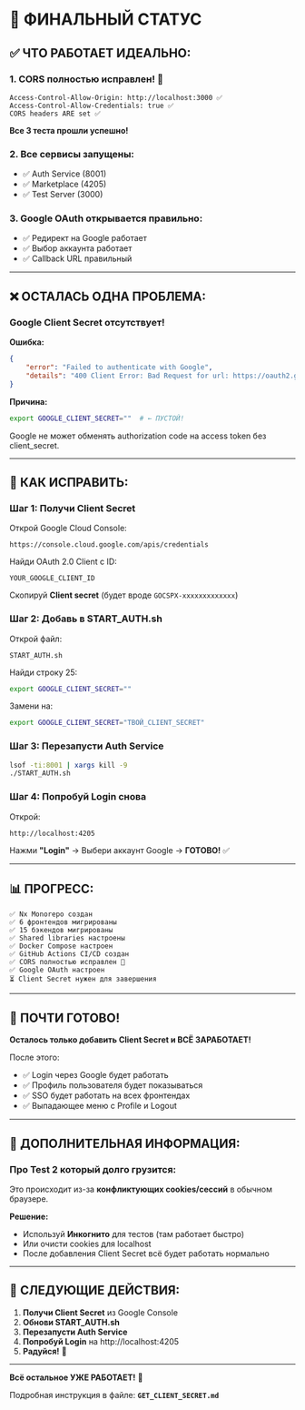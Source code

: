# 🎯 ФИНАЛЬНЫЙ СТАТУС

## ✅ ЧТО РАБОТАЕТ ИДЕАЛЬНО:

### 1. CORS полностью исправлен! 🎉
```
Access-Control-Allow-Origin: http://localhost:3000 ✅
Access-Control-Allow-Credentials: true ✅
CORS headers ARE set ✅
```

**Все 3 теста прошли успешно!**

### 2. Все сервисы запущены:
- ✅ Auth Service (8001)
- ✅ Marketplace (4205)
- ✅ Test Server (3000)

### 3. Google OAuth открывается правильно:
- ✅ Редирект на Google работает
- ✅ Выбор аккаунта работает
- ✅ Callback URL правильный

---

## ❌ ОСТАЛАСЬ ОДНА ПРОБЛЕМА:

### Google Client Secret отсутствует!

**Ошибка:**
```json
{
    "error": "Failed to authenticate with Google",
    "details": "400 Client Error: Bad Request for url: https://oauth2.googleapis.com/token"
}
```

**Причина:**
```bash
export GOOGLE_CLIENT_SECRET=""  # ← ПУСТОЙ!
```

Google не может обменять authorization code на access token без client_secret.

---

## 🔧 КАК ИСПРАВИТЬ:

### Шаг 1: Получи Client Secret

Открой Google Cloud Console:
```
https://console.cloud.google.com/apis/credentials
```

Найди OAuth 2.0 Client с ID:
```
YOUR_GOOGLE_CLIENT_ID
```

Скопируй **Client secret** (будет вроде `GOCSPX-xxxxxxxxxxxxx`)

### Шаг 2: Добавь в START_AUTH.sh

Открой файл:
```
START_AUTH.sh
```

Найди строку 25:
```bash
export GOOGLE_CLIENT_SECRET=""
```

Замени на:
```bash
export GOOGLE_CLIENT_SECRET="ТВОЙ_CLIENT_SECRET"
```

### Шаг 3: Перезапусти Auth Service

```bash
lsof -ti:8001 | xargs kill -9
./START_AUTH.sh
```

### Шаг 4: Попробуй Login снова

Открой:
```
http://localhost:4205
```

Нажми **"Login"** → Выбери аккаунт Google → **ГОТОВО!** ✅

---

## 📊 ПРОГРЕСС:

```
✅ Nx Monorepo создан
✅ 6 фронтендов мигрированы
✅ 15 бэкендов мигрированы
✅ Shared libraries настроены
✅ Docker Compose настроен
✅ GitHub Actions CI/CD создан
✅ CORS полностью исправлен 🎉
✅ Google OAuth настроен
⏳ Client Secret нужен для завершения
```

---

## 🎉 ПОЧТИ ГОТОВО!

**Осталось только добавить Client Secret и ВСЁ ЗАРАБОТАЕТ!**

После этого:
- ✅ Login через Google будет работать
- ✅ Профиль пользователя будет показываться
- ✅ SSO будет работать на всех фронтендах
- ✅ Выпадающее меню с Profile и Logout

---

## 📝 ДОПОЛНИТЕЛЬНАЯ ИНФОРМАЦИЯ:

### Про Test 2 который долго грузится:

Это происходит из-за **конфликтующих cookies/сессий** в обычном браузере.

**Решение:**
- Используй **Инкогнито** для тестов (там работает быстро)
- Или очисти cookies для localhost
- После добавления Client Secret всё будет работать нормально

---

## 🚀 СЛЕДУЮЩИЕ ДЕЙСТВИЯ:

1. **Получи Client Secret** из Google Console
2. **Обнови START_AUTH.sh**
3. **Перезапусти Auth Service**
4. **Попробуй Login** на http://localhost:4205
5. **Радуйся!** 🎊

---

**Всё остальное УЖЕ РАБОТАЕТ!** 🎉

Подробная инструкция в файле: **`GET_CLIENT_SECRET.md`**


